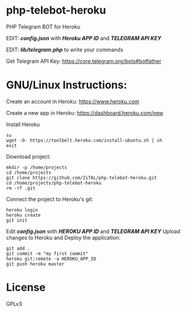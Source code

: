 php-telebot-heroku
==================
PHP Telegram BOT for Heroku

EDIT: ***config.json*** with ***Heroku APP ID*** and ***TELEGRAM API KEY***

EDIT: ***lib/telegram.php*** to write your commands

Get Telegram API Key: https://core.telegram.org/bots#botfather

GNU/Linux Instructions:
=======================

Create an account in Heroku:
https://www.heroku.com

Create a new app in Heroku:
https://dashboard.heroku.com/new

Install Heroku
```
su
wget -O- https://toolbelt.heroku.com/install-ubuntu.sh | sh
exit
```

Download project:
```
mkdir -p /home/projects
cd /home/projects
git clone https://github.com/ZiTAL/php-telebot-heroku.git
cd /home/projects/php-telebot-heroku
rm -rf .git
```

Connect the project to Heroku's git:
```
heroku login
heroku create
git init
```
Edit ***config.json*** with ***HEROKU APP ID*** and ***TELEGRAM API KEY***
Upload changes to Heroku and Deploy the application:
```
git add .
git commit -m "my first commit"
heroku git:remote -a HEROKU_APP_ID
git push heroku master
```

License
=======
GPLv3
